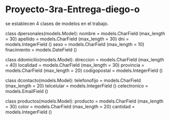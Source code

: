 # Proyecto-3ra-Entrega-diego-o

se establecen 4 clases de modelos en el trabajo.

class dpersonales(models.Model):
    nombre = models.CharField (max_length = 30)
    apellido = models.CharField (max_length = 30)
    dni = models.IntegerField ()
    sexo = models.CharField (max_length = 10)
    fnacimiento = models.DateField ()

class ddomicilio(models.Model):
    direccion = models.CharField (max_length = 40)
    localidad = models.CharField (max_length = 30)
    provincia = models.CharField (max_length = 20)
    codigopostal = models.IntegerField ()

class dcontacto(models.Model):
    telefonofijo = models.CharField (max_length = 20)
    telcelular = models.IntegerField ()
    celectronico = models.EmailField ()

class productos(models.Model):
    producto = models.CharField (max_length = 30)
    color = models.CharField (max_length = 20)
    cantidad = models.IntegerField ()
